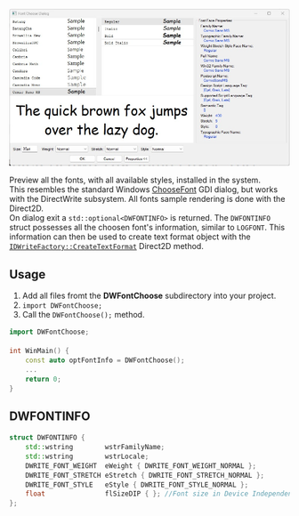 ![](docs/img/DWFontChooseDialog.jpg)

Preview all the fonts, with all available styles, installed in the system.  
This resembles the standard Windows [ChooseFont]() GDI dialog, but works with the DirectWrite subsystem. All fonts sample rendering is done with the Direct2D.  
On dialog exit a `std::optional<DWFONTINFO>` is returned. The `DWFONTINFO` struct possesses all the choosen font's information, similar to `LOGFONT`. This information can then be used to create text format object with the [`IDWriteFactory::CreateTextFormat`](https://learn.microsoft.com/en-us/windows/win32/api/dwrite/nf-dwrite-idwritefactory-createtextformat) Direct2D method.

## Usage
1. Add all files fromt the **DWFontChoose** subdirectory into your project.
1. `import DWFontChoose;`
1. Call the `DWFontChoose();` method.
```cpp
import DWFontChoose;

int WinMain() {
    const auto optFontInfo = DWFontChoose();
    ...
    return 0;
}
```

## DWFONTINFO
```cpp
struct DWFONTINFO {
    std::wstring        wstrFamilyName;
    std::wstring        wstrLocale;
    DWRITE_FONT_WEIGHT  eWeight { DWRITE_FONT_WEIGHT_NORMAL };
    DWRITE_FONT_STRETCH eStretch { DWRITE_FONT_STRETCH_NORMAL };
    DWRITE_FONT_STYLE   eStyle { DWRITE_FONT_STYLE_NORMAL };
    float               flSizeDIP { }; //Font size in Device Independent Pixels (not points).
};
```
